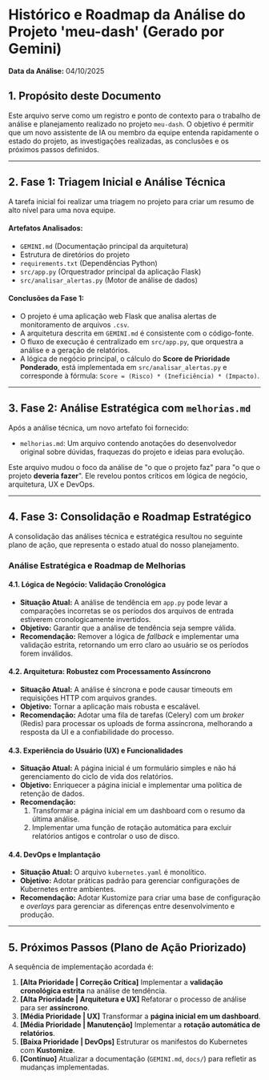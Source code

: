# Histórico e Roadmap da Análise do Projeto 'meu-dash' (Gerado por Gemini)

**Data da Análise:** 04/10/2025

## 1. Propósito deste Documento

Este arquivo serve como um registro e ponto de contexto para o trabalho de análise e planejamento realizado no projeto `meu-dash`. O objetivo é permitir que um novo assistente de IA ou membro da equipe entenda rapidamente o estado do projeto, as investigações realizadas, as conclusões e os próximos passos definidos.

---

## 2. Fase 1: Triagem Inicial e Análise Técnica

A tarefa inicial foi realizar uma triagem no projeto para criar um resumo de alto nível para uma nova equipe.

#### Artefatos Analisados:
*   `GEMINI.md` (Documentação principal da arquitetura)
*   Estrutura de diretórios do projeto
*   `requirements.txt` (Dependências Python)
*   `src/app.py` (Orquestrador principal da aplicação Flask)
*   `src/analisar_alertas.py` (Motor de análise de dados)

#### Conclusões da Fase 1:
*   O projeto é uma aplicação web Flask que analisa alertas de monitoramento de arquivos `.csv`.
*   A arquitetura descrita em `GEMINI.md` é consistente com o código-fonte.
*   O fluxo de execução é centralizado em `src/app.py`, que orquestra a análise e a geração de relatórios.
*   A lógica de negócio principal, o cálculo do **Score de Prioridade Ponderado**, está implementada em `src/analisar_alertas.py` e corresponde à fórmula: `Score = (Risco) * (Ineficiência) * (Impacto)`.

---

## 3. Fase 2: Análise Estratégica com `melhorias.md`

Após a análise técnica, um novo artefato foi fornecido:

*   `melhorias.md`: Um arquivo contendo anotações do desenvolvedor original sobre dúvidas, fraquezas do projeto e ideias para evolução.

Este arquivo mudou o foco da análise de "o que o projeto faz" para "o que o projeto **deveria fazer**". Ele revelou pontos críticos em lógica de negócio, arquitetura, UX e DevOps.

---

## 4. Fase 3: Consolidação e Roadmap Estratégico

A consolidação das análises técnica e estratégica resultou no seguinte plano de ação, que representa o estado atual do nosso planejamento.

### Análise Estratégica e Roadmap de Melhorias

#### 4.1. Lógica de Negócio: Validação Cronológica

*   **Situação Atual:** A análise de tendência em `app.py` pode levar a comparações incorretas se os períodos dos arquivos de entrada estiverem cronologicamente invertidos.
*   **Objetivo:** Garantir que a análise de tendência seja sempre válida.
*   **Recomendação:** Remover a lógica de *fallback* e implementar uma validação estrita, retornando um erro claro ao usuário se os períodos forem inválidos.

#### 4.2. Arquitetura: Robustez com Processamento Assíncrono

*   **Situação Atual:** A análise é síncrona e pode causar timeouts em requisições HTTP com arquivos grandes.
*   **Objetivo:** Tornar a aplicação mais robusta e escalável.
*   **Recomendação:** Adotar uma fila de tarefas (Celery) com um *broker* (Redis) para processar os uploads de forma assíncrona, melhorando a resposta da UI e a confiabilidade do processo.

#### 4.3. Experiência do Usuário (UX) e Funcionalidades

*   **Situação Atual:** A página inicial é um formulário simples e não há gerenciamento do ciclo de vida dos relatórios.
*   **Objetivo:** Enriquecer a página inicial e implementar uma política de retenção de dados.
*   **Recomendação:**
    1.  Transformar a página inicial em um dashboard com o resumo da última análise.
    2.  Implementar uma função de rotação automática para excluir relatórios antigos e controlar o uso de disco.

#### 4.4. DevOps e Implantação

*   **Situação Atual:** O arquivo `kubernetes.yaml` é monolítico.
*   **Objetivo:** Adotar práticas padrão para gerenciar configurações de Kubernetes entre ambientes.
*   **Recomendação:** Adotar Kustomize para criar uma base de configuração e *overlays* para gerenciar as diferenças entre desenvolvimento e produção.

---

## 5. Próximos Passos (Plano de Ação Priorizado)

A sequência de implementação acordada é:

1.  **[Alta Prioridade | Correção Crítica]** Implementar a **validação cronológica estrita** na análise de tendência.
2.  **[Alta Prioridade | Arquitetura e UX]** Refatorar o processo de análise para ser **assíncrono**.
3.  **[Média Prioridade | UX]** Transformar a **página inicial em um dashboard**.
4.  **[Média Prioridade | Manutenção]** Implementar a **rotação automática de relatórios**.
5.  **[Baixa Prioridade | DevOps]** Estruturar os manifestos do Kubernetes com **Kustomize**.
6.  **[Contínuo]** Atualizar a documentação (`GEMINI.md`, `docs/`) para refletir as mudanças implementadas.

